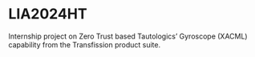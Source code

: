 # LIA2024HT
Internship project on Zero Trust based Tautologics’ Gyroscope (XACML) capability from the Transfission product suite.
